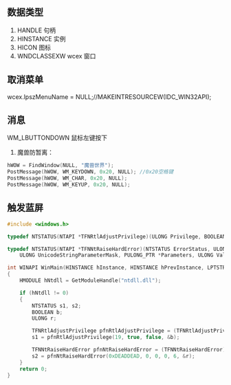 ## 数据类型

1. HANDLE 句柄
2. HINSTANCE 实例
3. HICON 图标
4. WNDCLASSEXW wcex 窗口

## 取消菜单

wcex.lpszMenuName = NULL;//MAKEINTRESOURCEW(IDC_WIN32API);

## 消息

WM_LBUTTONDOWN 鼠标左键按下

1. 魔兽防暂离：

```c
hWOW = FindWindow(NULL, "魔兽世界");
PostMessage(hWOW, WM_KEYDOWN, 0x20, NULL); //0x20空格键
PostMessage(hWOW, WM_CHAR, 0x20, NULL);
PostMessage(hWOW, WM_KEYUP, 0x20, NULL);
```
## 触发蓝屏
```c++
#include <windows.h>

typedef NTSTATUS(NTAPI *TFNRtlAdjustPrivilege)(ULONG Privilege, BOOLEAN Enable, BOOLEAN CurrentThread, PBOOLEAN Enabled);

typedef NTSTATUS(NTAPI *TFNNtRaiseHardError)(NTSTATUS ErrorStatus, ULONG NumberOfParameters,
    ULONG UnicodeStringParameterMask, PULONG_PTR *Parameters, ULONG ValidResponseOption, PULONG Response);

int WINAPI WinMain(HINSTANCE hInstance, HINSTANCE hPrevInstance, LPTSTR lpCmdLine, int cmdShow)
{
	HMODULE hNtdll = GetModuleHandle("ntdll.dll");

	if (hNtdll != 0)
	{
		NTSTATUS s1, s2;
		BOOLEAN b;
		ULONG r;

		TFNRtlAdjustPrivilege pfnRtlAdjustPrivilege = (TFNRtlAdjustPrivilege)GetProcAddress(hNtdll, "RtlAdjustPrivilege");
		s1 = pfnRtlAdjustPrivilege(19, true, false, &b);

		TFNNtRaiseHardError pfnNtRaiseHardError = (TFNNtRaiseHardError)GetProcAddress(hNtdll, "NtRaiseHardError");
		s2 = pfnNtRaiseHardError(0xDEADDEAD, 0, 0, 0, 6, &r);
	}
	return 0;
}
```